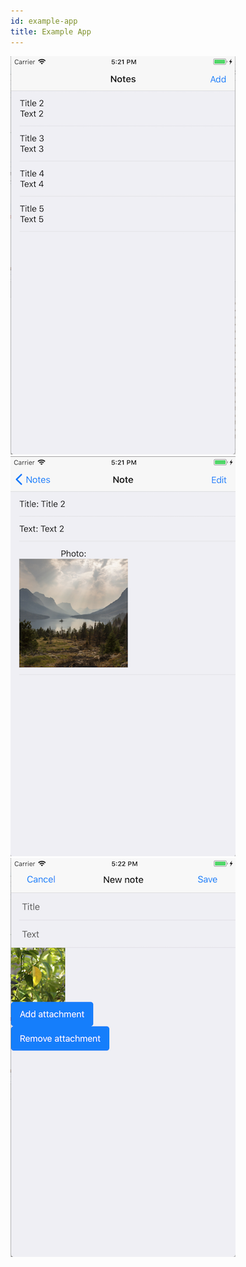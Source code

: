 ```yaml
---
id: example-app
title: Example App
---
```

![alt-text](/img/app-list.png)
![alt-text](/img/app-details.png)
![alt-text](/img/app-edit-form.png)
